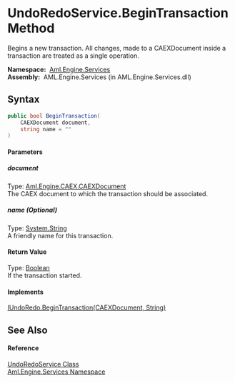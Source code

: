 UndoRedoService.BeginTransaction Method
=======================================
Begins a new transaction. All changes, made to a CAEXDocument inside a transaction are treated as a single operation.

  **Namespace:**  [Aml.Engine.Services][1]  
  **Assembly:**  AML.Engine.Services (in AML.Engine.Services.dll)

Syntax
------

```csharp
public bool BeginTransaction(
	CAEXDocument document,
	string name = ""
)
```

#### Parameters

##### *document*
Type: [Aml.Engine.CAEX.CAEXDocument][2]  
The CAEX document to which the transaction should be associated.

##### *name* (Optional)
Type: [System.String][3]  
A friendly name for this transaction.

#### Return Value
Type: [Boolean][4]  
If the transaction started.
#### Implements
[IUndoRedo.BeginTransaction(CAEXDocument, String)][5]  


See Also
--------

#### Reference
[UndoRedoService Class][6]  
[Aml.Engine.Services Namespace][1]  

[1]: ../README.md
[2]: ../../Aml.Engine.CAEX/CAEXDocument/README.md
[3]: https://docs.microsoft.com/dotnet/api/system.string
[4]: https://docs.microsoft.com/dotnet/api/system.boolean
[5]: ../../Aml.Engine.Services.Interfaces/IUndoRedo/BeginTransaction.md
[6]: README.md
[7]: https://www.automationml.org
[8]: ../../icons/logoShade.png